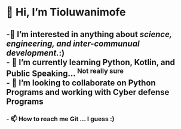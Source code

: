 <H1> 👋 Hi, I’m <str>Tioluwanimofe</str> <br /> </H1>
 <h2>-👀 I’m interested in anything about <i>science, engineering, and inter-communual development.</i><str>:)</str> <br />
- 🌱 I’m currently learning Python, Kotlin, and Public Speaking...<sup> Not really sure</sup><br />
- 💞️ I’m looking to collaborate on Python Programs and working with <str> Cyber defense Programs</str><br /></h2>
<h3>- 📫 How to reach me Git ... I guess :) </h3><br />

<!---
tioluwanimofe/tioluwanimofe is a ✨ special ✨ repository because its `README.md` (this file) appears on your GitHub profile.
You can click the Preview link to take a look at your changes.
--->
